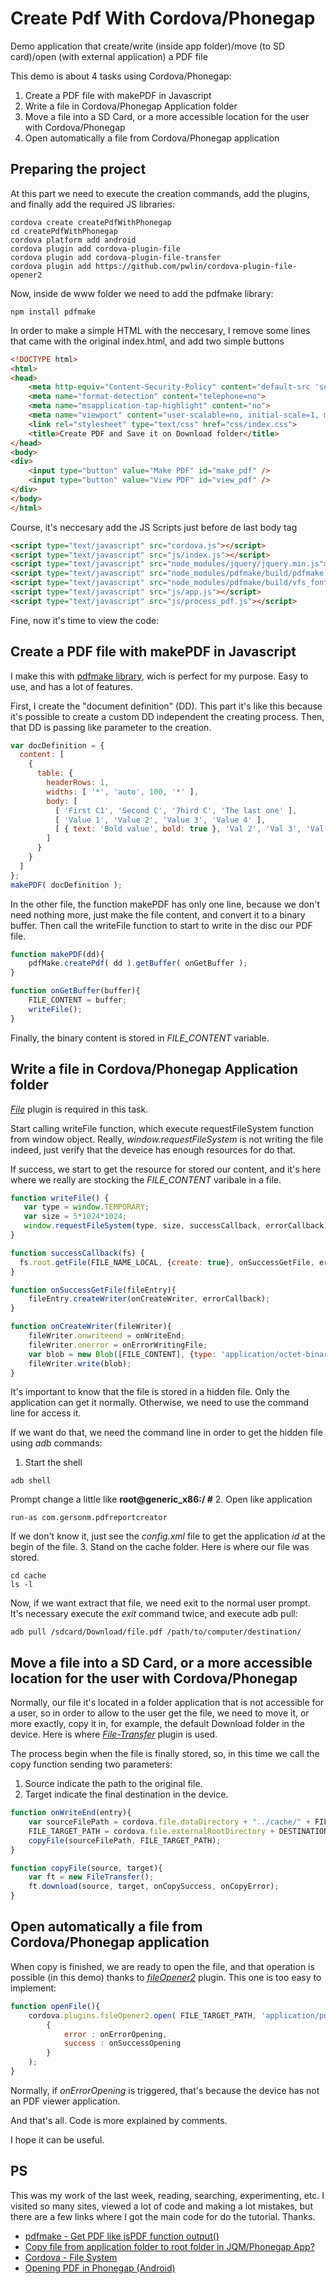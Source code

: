 # Create Pdf With Cordova/Phonegap
Demo application that create/write (inside app folder)/move (to SD card)/open (with external application) a PDF file

This demo is about 4 tasks using Cordova/Phonegap:

1. Create a PDF file with makePDF in Javascript
2. Write a file in Cordova/Phonegap Application folder
3. Move a file into a SD Card, or a more accessible location for the user with Cordova/Phonegap
4. Open automatically a file from Cordova/Phonegap application

## Preparing the project
At this part we need to execute the creation commands, add the plugins, and finally add the required JS libraries:

```
cordova create createPdfWithPhonegap
cd createPdfWithPhonegap
cordova platform add android
cordova plugin add cordova-plugin-file
cordova plugin add cordova-plugin-file-transfer
cordova plugin add https://github.com/pwlin/cordova-plugin-file-opener2
```
Now, inside de www folder we need to add the pdfmake library:
```
npm install pdfmake
```
In order to make a simple HTML with the neccesary, I remove some lines that came with the original index.html, and add two simple buttons

```html
<!DOCTYPE html>
<html>
<head>
    <meta http-equiv="Content-Security-Policy" content="default-src 'self' data: gap: https://ssl.gstatic.com 'unsafe-eval'; style-src 'self' 'unsafe-inline'; media-src *; img-src 'self' data: content:;">
    <meta name="format-detection" content="telephone=no">
    <meta name="msapplication-tap-highlight" content="no">
    <meta name="viewport" content="user-scalable=no, initial-scale=1, maximum-scale=1, minimum-scale=1, width=device-width">
    <link rel="stylesheet" type="text/css" href="css/index.css">
    <title>Create PDF and Save it on Download folder</title>
</head>
<body>
<div>
    <input type="button" value="Make PDF" id="make_pdf" />
    <input type="button" value="View PDF" id="view_pdf" />
</div>
</body>
</html>
```

Course, it's neccesary add the JS Scripts just before de last body tag
```html
<script type="text/javascript" src="cordova.js"></script>
<script type="text/javascript" src="js/index.js"></script>
<script type="text/javascript" src="node_modules/jquery/jquery.min.js"></script>
<script type="text/javascript" src="node_modules/pdfmake/build/pdfmake.js"></script>
<script type="text/javascript" src="node_modules/pdfmake/build/vfs_fonts.js"></script>
<script type="text/javascript" src="js/app.js"></script>
<script type="text/javascript" src="js/process_pdf.js"></script>
```

Fine, now it's time to view the code:

## Create a PDF file with makePDF in Javascript
I make this with [pdfmake library](https://github.com/bpampuch/pdfmake), wich is perfect for my purpose. Easy to use, and has a lot of features.

First, I create the "document definition" (DD). This part it's like this because it's possible to create a custom DD independent the creating process. Then, that DD is passing like parameter to the creation.
```javascript
var docDefinition = {
  content: [
    {
      table: {
        headerRows: 1,
        widths: [ '*', 'auto', 100, '*' ],
        body: [
          [ 'First C1', 'Second C', '7hird C', 'The last one' ],
          [ 'Value 1', 'Value 2', 'Value 3', 'Value 4' ],
          [ { text: 'Bold value', bold: true }, 'Val 2', 'Val 3', 'Val 4' ]
        ]
      }
    }
  ]
};
makePDF( docDefinition );
```

In the other file, the function makePDF has only one line, because we don't need nothing more, just make the file content, and convert it to a binary buffer. Then call the writeFile function to start to write in the disc our PDF file.
```javascript
function makePDF(dd){
    pdfMake.createPdf( dd ).getBuffer( onGetBuffer );
}

function onGetBuffer(buffer){
    FILE_CONTENT = buffer;
    writeFile();
}
```
Finally, the binary content is stored in *FILE_CONTENT* variable.

## Write a file in Cordova/Phonegap Application folder
[*File*](https://github.com/apache/cordova-plugin-file) plugin is required in this task.

Start calling writeFile function, which execute requestFileSystem function from window object. Really, *window.requestFileSystem* is not writing the file indeed, just verify that the deveice has enough resources for do that. 

If success, we start to get the resource for stored our content, and it's here where we really are stocking the *FILE_CONTENT* varibale in a file.

```javascript
function writeFile() {
   var type = window.TEMPORARY;
   var size = 5*1024*1024;
   window.requestFileSystem(type, size, successCallback, errorCallback)
}

function successCallback(fs) {
  fs.root.getFile(FILE_NAME_LOCAL, {create: true}, onSuccessGetFile, errorCallback);
}

function onSuccessGetFile(fileEntry){
    fileEntry.createWriter(onCreateWriter, errorCallback);
}

function onCreateWriter(fileWriter){
    fileWriter.onwriteend = onWriteEnd;
    fileWriter.onerror = onErrorWritingFile;
    var blob = new Blob([FILE_CONTENT], {type: 'application/octet-binary'});
    fileWriter.write(blob);
}
```

It's important to know that the file is stored in a hidden file. Only the application can get it normally. Otherwise, we need to use the command line for access it.

If we want do that, we need the command line in order to get the hidden file using *adb* commands:
1. Start the shell
```
adb shell
```
Prompt change a little like **root@generic_x86:/ #**
2. Open like application
```
run-as com.gersonm.pdfreportcreator
```
If we don't know it, just see the *config.xml* file to get the application *id* at the begin of the file.
3. Stand on the cache folder. Here is where our file was stored.
```
cd cache
ls -l
```
Now, if we want extract that file, we need exit to the normal user prompt. It's necessary execute the *exit* command twice, and execute adb pull:
```
adb pull /sdcard/Download/file.pdf /path/to/computer/destination/
```
## Move a file into a SD Card, or a more accessible location for the user with Cordova/Phonegap
Normally, our file it's located in a folder application that is not accessible for a user, so in order to allow to the user get the file, we need to move it, or more exactly, copy it in, for example, the default Download folder in the device. Here is where [*File-Transfer*](https://github.com/apache/cordova-plugin-file-transfer) plugin is used.

The process begin when the file is finally stored, so, in this time we call the copy function sending two parameters:
1. Source indicate the path to the original file.
2. Target indicate the final destination in the device.

```javascript
function onWriteEnd(entry){
    var sourceFilePath = cordova.file.dataDirectory + "../cache/" + FILE_NAME_LOCAL;
    FILE_TARGET_PATH = cordova.file.externalRootDirectory + DESTINATION_FOLDER + FILE_NAME;
    copyFile(sourceFilePath, FILE_TARGET_PATH);
}

function copyFile(source, target){
    var ft = new FileTransfer();
    ft.download(source, target, onCopySuccess, onCopyError);
}
```
## Open automatically a file from Cordova/Phonegap application
When copy is finished, we are ready to open the file, and that operation is possible (in this demo) thanks to [*fileOpener2*](https://github.com/pwlin/cordova-plugin-file-opener2) plugin. This one is too easy to implement:

```javascript
function openFile(){
    cordova.plugins.fileOpener2.open( FILE_TARGET_PATH, 'application/pdf',
        {
            error : onErrorOpening,
            success : onSuccessOpening
        }
    );
}
```
Normally, if *onErrorOpening* is triggered, that's because the device has not an PDF viewer application.

And that's all. Code is more explained by comments.

I hope it can be useful.

## PS
This was my work of the last week, reading, searching, experimenting, etc. I visited so many sites, viewed a lot of code and making a lot mistakes, but there are a few links where I got the main code for do the tutorial. Thanks.

- [pdfmake - Get PDF like jsPDF function output()](http://stackoverflow.com/questions/28824723/pdfmake-get-pdf-like-jspdf-function-output)
- [Copy file from application folder to root folder in JQM/Phonegap App?](http://stackoverflow.com/questions/29479060/copy-file-from-application-folder-to-root-folder-in-jqm-phonegap-app)
- [Cordova - File System](https://www.tutorialspoint.com/cordova/cordova_file_system.htm)
- [Opening PDF in Phonegap (Android)](http://stackoverflow.com/questions/31492589/opening-pdf-in-phonegap-android)


